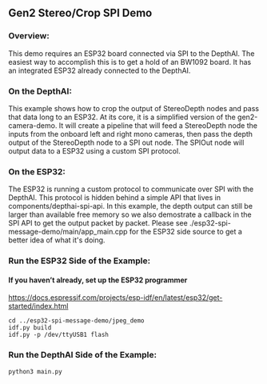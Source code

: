 ## Gen2 Stereo/Crop SPI Demo

### Overview:
This demo requires an ESP32 board connected via SPI to the DepthAI. The easiest way to accomplish this is to get a hold of an BW1092 board. It has an integrated ESP32 already connected to the DepthAI.

### On the DepthAI:
This example shows how to crop the output of StereoDepth nodes and pass that data long to an ESP32. At its core, it is a simplified version of the gen2-camera-demo. It will create a pipeline that will feed a StereoDepth node the inputs from the onboard left and right mono cameras, then pass the depth output of the StereoDepth node to a SPI out node. The SPIOut node will output data to a ESP32 using a custom SPI protocol. 

### On the ESP32:
The ESP32 is running a custom protocol to communicate over SPI with the DepthAI. This protocol is hidden behind a simple API that lives in components/depthai-spi-api. In this example, the depth output can still be larger than available free memory so we also demostrate a callback in the SPI API to get the output packet by packet. Please see ./esp32-spi-message-demo/main/app_main.cpp for the ESP32 side source to get a better idea of what it's doing.

### Run the ESP32 Side of the Example:
#### If you haven’t already, set up the ESP32 programmer
https://docs.espressif.com/projects/esp-idf/en/latest/esp32/get-started/index.html

```
cd ../esp32-spi-message-demo/jpeg_demo
idf.py build
idf.py -p /dev/ttyUSB1 flash
```

### Run the DepthAI Side of the Example:
`python3 main.py`


